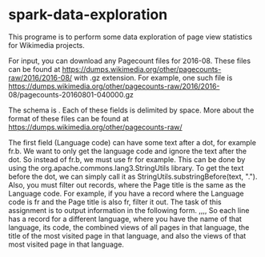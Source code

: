 # spark-data-exploration
This programe is to perform some data exploration of page view statistics for Wikimedia
projects.  

For input, you can download any Pagecount files for 2016-08. These files can be found at
https://dumps.wikimedia.org/other/pagecounts-raw/2016/2016-08/ with .gz extension. For
example, one such file is https://dumps.wikimedia.org/other/pagecounts-raw/2016/2016-
08/pagecounts-20160801-040000.gz


The schema is <Language code> <Page title> <View count> <Page size>. Each of these fields is
delimited by space. More about the format of these files can be found at
https://dumps.wikimedia.org/other/pagecounts-raw/ 

The first field (Language code) can have some text after a dot, for example fr.b. We want
to only get the language code and ignore the text after the dot. So instead of fr.b, we must use fr for
example. This can be done by using the org.apache.commons.lang3.StringUtils library. To get the
text before the dot, we can simply call it as StringUtils.substringBefore(text, ".").
Also, you must filter out records, where the Page title is the same as the Language code. For
example, if you have a record where the Language code is fr and the Page title is also fr, filter it out.
The task of this assignment is to output information in the following form.
<Language>,<Language-code>,<TotalViewsInThatLang>,<MostVisitedPageInThatLang>,<ViewsOfThatPage>
So each line has a record for a different language, where you have the name of that language, its
code, the combined views of all pages in that language, the title of the most visited page in that
language, and also the views of that most visited page in that language. 
